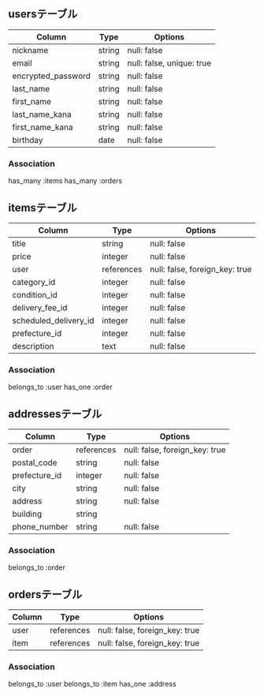    ## usersテーブル
| Column                   | Type               | Options                         |
| ------------------------ | -----------------  | ------------------------------- |
| nickname                 | string             | null: false      |
| email                    | string             | null: false, unique: true       |
| encrypted_password       | string             | null: false                     |
| last_name                | string             | null: false                     |
| first_name               | string             | null: false                     |
| last_name_kana           | string             | null: false                     |
| first_name_kana          | string             | null: false                     |
| birthday                 | date               | null: false                     |

### Association
has_many :items
has_many :orders

   
   ## itemsテーブル
| Column                | Type       | Options                         |
| --------------------- | ---------- | ------------------------------- |
| title                 | string     | null: false                     |
| price                 | integer    | null: false                     |
| user                  | references | null: false, foreign_key: true  |
| category_id           | integer    | null: false                     |
| condition_id          | integer    | null: false                     |
| delivery_fee_id       | integer    | null: false                     |
|scheduled_delivery_id  | integer    | null: false                     |
| prefecture_id         | integer    | null: false                     |
| description           | text       | null: false                     |

### Association
belongs_to :user
has_one :order

   
   ## addressesテーブル
| Column            | Type           | Options                         |
| ----------------- | -------------- | ------------------------------- |
| order             | references     | null: false, foreign_key: true  |
| postal_code       | string         | null: false                     |
| prefecture_id     | integer        | null: false                     |
| city              | string         | null: false                     |
| address           | string         | null: false                     |
| building          | string         |                                 |
| phone_number      | string         | null: false                     |

### Association
belongs_to :order


   
   ## ordersテーブル
| Column         | Type       | Options                         |
| -------------- | ---------- | ------------------------------- |
| user           | references | null: false, foreign_key: true  |
| item           | references | null: false, foreign_key: true  |

### Association
belongs_to :user
belongs_to :item
has_one    :address




